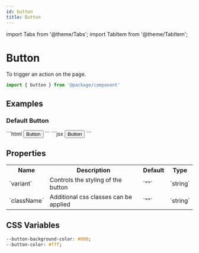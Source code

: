 ```yaml
---
id: button
title: Button
---
```


import Tabs from '@theme/Tabs';
import TabItem from '@theme/TabItem';

# Button

<p class="markdown-subheading">To trigger an action on the page.</p>

```jsx title="Import"
import { button } from '@package/component'
```

## Examples

### Default Button

<Tabs>
  <TabItem value="lit" label="Lit" default>
   ```html
    <button>Button</button>
    ```
  </TabItem>
  <TabItem value="react" label="React">
   ```jsx
    <Button>Button</Button>
    ```
  </TabItem>
</Tabs>

## Properties

<table class="markdown-table">
  <tr>
    <th>Name</th>
    <th>Description</th>
    <th>Default</th>
    <th>Type</th>
  </tr>
  <tr>
    <td>`variant`</td>
    <td>Controls the styling of the button</td>
    <td>`""`</td>
    <td>`string`</td>
  </tr>
  <tr>
    <td>`className`</td>
    <td>Additional css classes can be applied</td>
    <td>`""`</td>
    <td>`string`</td>
  </tr>
</table>

## CSS Variables

```css
--button-background-color: #000;
--button-color: #fff;
```

